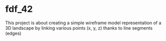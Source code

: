 # fdf_42
This project is about creating a simple wireframe model representation of a 3D landscape by linking various points (x, y, z) thanks to line segments (edges)
